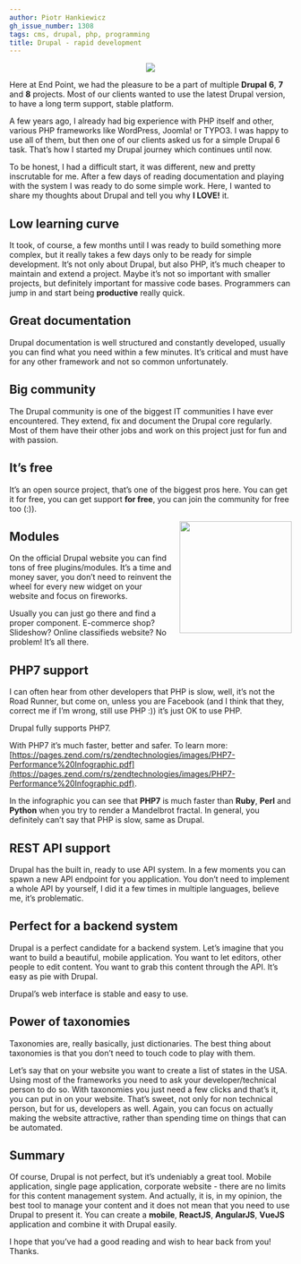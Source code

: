 ```yaml
---
author: Piotr Hankiewicz
gh_issue_number: 1308
tags: cms, drupal, php, programming
title: Drupal - rapid development
---
```


<div class="separator" style="clear: both; text-align: center;"><a href="/blog/2017/05/26/drupal-rapid-development/image-0.gif" imageanchor="1" style="margin-left: 1em; margin-right: 1em;"><img border="0" data-original-height="279" data-original-width="640" src="/blog/2017/05/26/drupal-rapid-development/image-0.gif"/></a></div>

Here at End Point, we had the pleasure to be a part of multiple **Drupal** **6**, **7** and **8** projects. Most of our clients wanted to use the latest Drupal version, to have a long term support, stable platform.

A few years ago, I already had big experience with PHP itself and other, various PHP frameworks like WordPress, Joomla! or TYPO3. I was happy to use all of them, but then one of our clients asked us for a simple Drupal 6 task. That’s how I started my Drupal journey which continues until now.

To be honest, I had a difficult start, it was different, new and pretty inscrutable for me. After a few days of reading documentation and playing with the system I was ready to do some simple work. Here, I wanted to share my thoughts about Drupal and tell you why **I LOVE!** it.

## Low learning curve

It took, of course, a few months until I was ready to build something more complex, but it really takes a few days only to be ready for simple development. It’s not only about Drupal, but also PHP, it’s much cheaper to maintain and extend a project. Maybe it’s not so important with smaller projects, but definitely important for massive code bases. Programmers can jump in and start being **productive** really quick.

## Great documentation

Drupal documentation is well structured and constantly developed, usually you can find what you need within a few minutes. It’s critical and must have for any other framework and not so common unfortunately.

## Big community

The Drupal community is one of the biggest IT communities I have ever encountered. They extend, fix and document the Drupal core regularly. Most of them have their other jobs and work on this project just for fun and with passion.

## It’s free

It’s an open source project, that’s one of the biggest pros here. You can get it for free, you can get support **for free**, you can join the community for free too (:)).

<div class="separator" style="clear: both; text-align: center;"><a href="/blog/2017/05/26/drupal-rapid-development/image-1-big.png" imageanchor="1" style="clear: right; float: right; margin-bottom: 1em; margin-left: 1em;"><img border="0" data-original-height="318" data-original-width="318" height="200" src="/blog/2017/05/26/drupal-rapid-development/image-1.png" width="200"/></a></div>

## Modules

On the official Drupal website you can find tons of free plugins/modules. It’s a time and money saver, you don’t need to reinvent the wheel for every new widget on your website and focus on fireworks.

Usually you can just go there and find a proper component. E-commerce shop? Slideshow? Online classifieds website? No problem! It’s all there.

## PHP7 support

I can often hear from other developers that PHP is slow, well, it’s not the Road Runner, but come on, unless you are Facebook (and I think that they, correct me if I’m wrong, still use PHP :)) it’s just OK to use PHP.

Drupal fully supports PHP7.

With PHP7 it’s much faster, better and safer. To learn more: [https://pages.zend.com/rs/zendtechnologies/images/PHP7-Performance%20Infographic.pdf](https://pages.zend.com/rs/zendtechnologies/images/PHP7-Performance%20Infographic.pdf).

In the infographic you can see that **PHP7** is much faster than **Ruby**, **Perl** and **Python** when you try to render a Mandelbrot fractal. In general, you definitely can’t say that PHP is slow, same as Drupal.

## REST API support

Drupal has the built in, ready to use API system. In a few moments you can spawn a new API endpoint for you application. You don’t need to implement a whole API by yourself, I did it a few times in multiple languages, believe me, it’s problematic.

## Perfect for a backend system

Drupal is a perfect candidate for a backend system. Let’s imagine that you want to build a beautiful, mobile application. You want to let editors, other people to edit content. You want to grab this content through the API. It’s easy as pie with Drupal.

Drupal’s web interface is stable and easy to use.

## Power of taxonomies

Taxonomies are, really basically, just dictionaries. The best thing about taxonomies is that you don’t need to touch code to play with them.

Let’s say that on your website you want to create a list of states in the USA. Using most of the frameworks you need to ask your developer/technical person to do so. With taxonomies you just need a few clicks and that’s it, you can put in on your website. That’s sweet, not only for non technical person, but for us, developers as well. Again, you can focus on actually making the website attractive, rather than spending time on things that can be automated.

## Summary

Of course, Drupal is not perfect, but it’s undeniably a great tool. Mobile application, single page application, corporate website - there are no limits for this content management system. And actually, it is, in my opinion, the best tool to manage your content and it does not mean that you need to use Drupal to present it. You can create a **mobile**, **ReactJS**, **AngularJS**, **VueJS** application and combine it with Drupal easily.

I hope that you’ve had a good reading and wish to hear back from you! Thanks.
